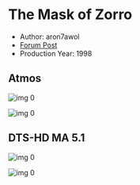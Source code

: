# The Mask of Zorro

* Author: aron7awol
* [Forum Post](https://www.avsforum.com/threads/bass-eq-for-filtered-movies.2995212/post-56854850)
* Production Year: 1998

## Atmos

![img 0](https://i.imgur.com/7FQkmwT.jpg)

![img 0](https://i.imgur.com/Oy3iqkK.png)

## DTS-HD MA 5.1

![img 0](https://fanart.tv/fanart/movies/9342/moviethumb/the-mask-of-zorro-541c9432a90f9.jpg)

![img 0](https://i.imgur.com/asAqFdZ.png)

